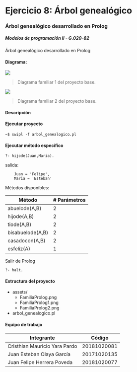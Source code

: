 # Ejercicio 8: Árbol genealógico
### Árbol genealógico desarrollado en Prolog
##### Modelos de programación II - G.020-82

Árbol genealógico desarrollado en Prolog


#### Diagrama:

![](https://github.com/FelipeH22/ejercicio_prolog/blob/master/assets/FamiliaProlog1.png)

> Diagrama familiar 1 del proyecto base.


![](https://github.com/FelipeH22/ejercicio_prolog/blob/master/assets/FamiliaProlog2.png)

> Diagrama familiar 2 del proyecto base.

#### Descripción



#### Ejecutar proyecto
```
~$ swipl -f arbol_genealogico.pl
```

#### Ejecutar método específico
```
?- hijode(Juan,Maria).
```

salida:
```
    Juan = 'Felipe',
    Maria = 'Esteban'
```

Métodos disponibles:

Método | # Parámetros
------------- | -------------
abuelode(A,B)  | 2
hijode(A,B)  | 2
tiode(A,B) | 2
bisabuelode(A,B)  | 2
casadocon(A,B)  | 2
esfeliz(A)  | 1

Salir de Prolog
```
?- halt.
```

#### Estructura del proyecto
+ assets/
    + FamiliaProlog.png
    + FamiliaProlog1.png
    + FamiliaProlog2.png
+ arbol_genealogico.pl


#### Equipo de trabajo

Integrante  | Código
------------- | -------------
Cristhian Mauricio Yara Pardo | 20181020081
Juan Esteban Olaya García | 20171020135
Juan Felipe Herrera Poveda | 20181020077